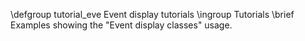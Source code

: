 \defgroup tutorial_eve Event display tutorials
\ingroup Tutorials
\brief Examples showing the "Event display classes" usage.
